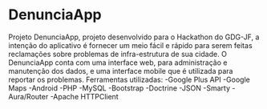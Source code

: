 DenunciaApp
===========

Projeto DenunciaApp, projeto desenvolvido para o Hackathon do GDG-JF, a intenção do aplicativo é fornecer um meio fácil e rápido para serem feitas reclamações sobre problemas de infra-estrutura de sua cidade.
O DenunciaApp conta com uma interface web, para administração e manutenção dos dados, e uma interface mobile que é utilizada para reportar os problemas.
Ferramentas utilizadas:
-Google Plus API
-Google Maps
-Android
-PHP
-MySQL
-Bootstrap
-Doctrine
-JSON
-Smarty
-Aura/Router
-Apache HTTPClient
